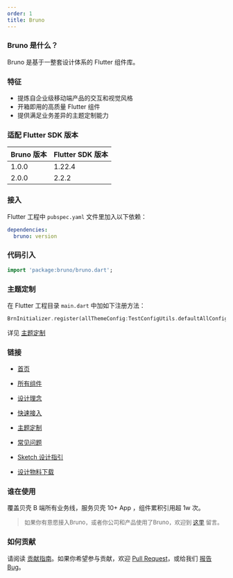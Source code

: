 ```yaml
---
order: 1
title: Bruno
---
```


### Bruno 是什么？

Bruno 是基于一整套设计体系的 Flutter 组件库。

### 特征

- 提炼自企业级移动端产品的交互和视觉风格
- 开箱即用的高质量 Flutter 组件
- 提供满足业务差异的主题定制能力

### 适配 Flutter SDK 版本

| Bruno 版本 | Flutter SDK 版本 |
| ---------- | ---------------- |
| 1.0.0      | 1.22.4           |
| 2.0.0      | 2.2.2            |

### 接入

Flutter 工程中 `pubspec.yaml` 文件里加入以下依赖：

```yaml
dependencies:
  bruno: version
```

### 代码引入

```dart
import 'package:bruno/bruno.dart';
```

### 主题定制

在 Flutter 工程目录 `main.dart` 中加如下注册方法：

```dart
BrnInitializer.register(allThemeConfig:TestConfigUtils.defaultAllConfig);
```

详见 [主题定制](./theme)

### 链接

- [首页](../)
- [所有组件](../widgets)
- [设计理念](https://mp.weixin.qq.com/s?__biz=MzIyODcxODY0OA==&mid=2247486048&idx=1&sn=0cc95bd85a54ce0f39f6247d15618ae8&chksm=e84ceb37df3b62216b34c7be041229630eca3d7c4fd3823ebf0520a9f2c99ed2cdf3e677904b&mpshare=1&scene=1&srcid=11012tvWvcYunVGfiPa8EfCT&sharer_sharetime=1635751229200&sharer_shareid=dbde8f595d5b99a8f5cfb27122964615&version=3.1.16.90294)
- [快速接入](./start)
- [主题定制](./theme)
- [常见问题](./faq)
- [Sketch 设计指引](./sketch)

- [设计物料下载](https://bruno.ke.com:3008/download/sketch)

### 谁在使用

覆盖贝壳 B 端所有业务线，服务贝壳 10+ App ，组件累积引用超 1w 次。

<blockquote><p style="color:#666666">
  <font size="2">如果你有意愿接入Bruno，或者你公司和产品使用了Bruno，欢迎到 <a href="https://github.com/LianjiaTech/bruno/issues/2">这里</a> 留言。</font></p></blockquote>

### 如何贡献

请阅读 [贡献指南](./contribution)。如果你希望参与贡献，欢迎 [Pull Request](https://github.com/LianjiaTech/bruno/pulls)，或给我们 [报告 Bug](https://github.com/LianjiaTech/bruno/issues/new)。
